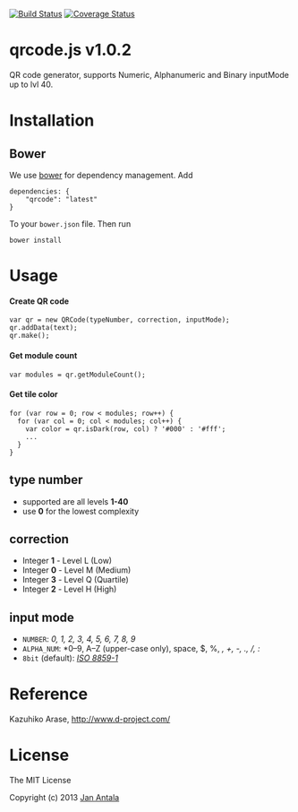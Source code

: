[![Build Status](https://secure.travis-ci.org/janantala/qrcode.js.png?branch=master)](http://travis-ci.org/janantala/qrcode.js) [![Coverage Status](https://coveralls.io/repos/janantala/qrcode.js/badge.png?branch=master)](https://coveralls.io/r/janantala/qrcode.js?branch=master)

# qrcode.js v1.0.2

QR code generator, supports Numeric, Alphanumeric and Binary inputMode up to lvl 40.

# Installation

## Bower

We use [bower](http://twitter.github.com/bower/) for dependency management. Add

    dependencies: {
        "qrcode": "latest"
    }

To your `bower.json` file. Then run

    bower install

# Usage

#### Create QR code
```
var qr = new QRCode(typeNumber, correction, inputMode);
qr.addData(text);
qr.make();
```

#### Get module count
```
var modules = qr.getModuleCount();
```

#### Get tile color
```
for (var row = 0; row < modules; row++) {
  for (var col = 0; col < modules; col++) {
    var color = qr.isDark(row, col) ? '#000' : '#fff';
    ...
  }
}
```

## type number
- supported are all levels **1-40**
- use **0** for the lowest complexity

## correction 
- Integer **1** - Level L (Low)
- Integer **0** - Level M (Medium)
- Integer **3** - Level Q (Quartile)
- Integer **2** - Level H (High)

## input mode 
- `NUMBER`: *0, 1, 2, 3, 4, 5, 6, 7, 8, 9*
- `ALPHA_NUM`: *0–9, A–Z (upper-case only), space, $, %, *, +, -, ., /, :*
- `8bit` (default): *[ISO 8859-1](http://en.wikipedia.org/wiki/ISO_8859-1)*

# Reference
Kazuhiko Arase, http://www.d-project.com/

# License

The MIT License

Copyright (c) 2013 [Jan Antala](http://www.janantala.com)
